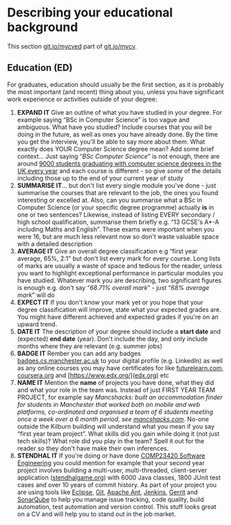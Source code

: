 # Describing your educational background

This section [git.io/mycved](http://git.io/mycved) part of [git.io/mycv](http://git.io/mycv).

## Education (ED)

For graduates, education should usually be the first section, as it is probably the most important (and recent) thing about you, unless you have significant work experience or activities outside of your degree:

1. **EXPAND IT** Give an outline of what you have studied in your degree. For example saying “BSc in Computer Science” is too vague and ambiguous. What have you studied? Include courses that you will be doing in the future, as well as ones you have already done. By the time you get the interview, you'll be able to say more about them. What exactly does YOUR Computer Science degree mean? Add some brief context... Just saying “*BSc Computer Science*” is not enough, there are around [9000 students graduating with computer science degrees in the UK every year](https://web.archive.org/web/20160210155934/https://cphcuk.files.wordpress.com/2016/01/computinggraduateemployabilitysharingpractice.pdf) and each course is different - so give *some* of the details including those up to the end of your current year of study
2. **SUMMARISE IT**... but don't list every single module you've done - just summarise the courses that are relevant to the job, the ones you found interesting or excelled at. Also, can you summarise what a BSc in Computer Science (or your specific degree programme) actually **is** in one or two sentences? Likewise, instead of listing EVERY secondary / high school qualification, summarise them briefly e.g. “13 GCSE's A*-A including Maths and English”. These exams were important when you were 16, but are much less relevant now so don't waste valuable space with a detailed description
3. **AVERAGE IT** Give an overall degree classification e.g “first year average, 65%, 2:1” but don't list every mark for every course. Long lists of marks are usually a waste of space and tedious for the reader, unless you want to highlight exceptional performance in particular modules you have studied. Whatever mark you are describing, two significant figures is enough e.g. don't say “*68.71% overall mark*” - just “*68% average mark*” will do
4. **EXPECT IT** If you don't know your mark yet or you hope that your degree classification will improve, state what your expected grades are. You might have different achieved and expected grades if you're on an upward trend.
5. **DATE IT** The description of your degree should include a **start date** and (expected) **end date** (year). Don't include the day, and only include months where they are relevant (e.g. summer jobs)
5. **BADGE IT** Rember you can add any badges [badges.cs.manchester.ac.uk](https://badges.cs.manchester.ac.uk) to your digital profile (e.g. LinkedIn) as well as any online courses you may have certificates for like [futurelearn.com](https://www.futurelearn.com/), [coursera.org](https://www.coursera.org) and [https://www.edx.org/](edx.org) etc
6. **NAME IT** Mention the **name** of projects you have done, what they did and what your role in the team was. Instead of just FIRST YEAR TEAM PROJECT, for example say *Mancshacks: built an accommodation finder for students in Manchester that worked both on mobile and web platforms, co-ordinated and organised a team of 6 students meeting once a week over a 6 month period, see [mancshacks.com](http://www.mancshacks.com)*. No-one outside the Kilburn building will understand what you mean if you say “first year team project”. What skills did you gain while doing it (not just tech skills)? What role did you play in the team? Spell it out for the reader so they don't have make their own inferences.
7. **STENDHAL IT** If you're doing or have done [COMP23420 Software Engineering](https://studentnet.cs.manchester.ac.uk/ugt/COMP23420/syllabus/) you could mention for example that your second year project involves building a multi-user, multi-threaded, client-server application ([stendhalgame.org](https://stendhalgame.org/)) with 6000 Java classes, 1800 JUnit test cases and over 10 years of commit history. As part of your project you are using tools like [Eclipse](https://en.wikipedia.org/wiki/Eclipse_(software)), [Git](https://en.wikipedia.org/wiki/Git), [Apache Ant](https://en.wikipedia.org/wiki/Apache_Ant), [Jenkins](https://en.wikipedia.org/wiki/Jenkins_(software)), [Gerrit](https://en.wikipedia.org/wiki/Gerrit_(software)) and [SonarQube](https://en.wikipedia.org/wiki/SonarQube) to help you manage issue tracking, code quality, build automation, test automation and version control. This stuff looks great on a CV and will help you to stand out in the job market.
